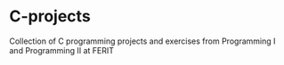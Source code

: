 # C-projects
Collection of C programming projects and exercises from Programming I and Programming II at FERIT
